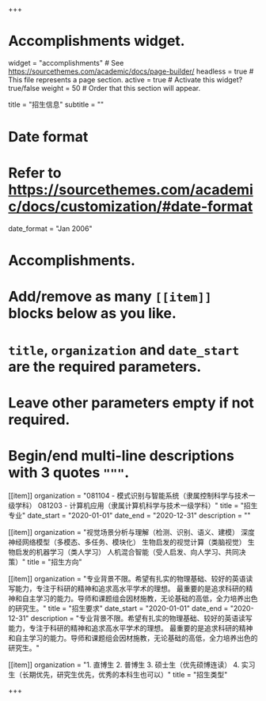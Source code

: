 
+++
# Accomplishments widget.
widget = "accomplishments"  # See https://sourcethemes.com/academic/docs/page-builder/
headless = true  # This file represents a page section.
active = true  # Activate this widget? true/false
weight = 50  # Order that this section will appear.

title = "招生信息"
subtitle = ""

# Date format
#   Refer to https://sourcethemes.com/academic/docs/customization/#date-format
date_format = "Jan 2006"

# Accomplishments.
#   Add/remove as many `[[item]]` blocks below as you like.
#   `title`, `organization` and `date_start` are the required parameters.
#   Leave other parameters empty if not required.
#   Begin/end multi-line descriptions with 3 quotes `"""`.


[[item]]
  organization = "081104 - 模式识别与智能系统（隶属控制科学与技术一级学科）
				  081203 - 计算机应用（隶属计算机科学与技术一级学科）"
  title = "招生专业"
  date_start = "2020-01-01"
  date_end = "2020-12-31"
  description = ""

[[item]]
  organization = "视觉场景分析与理解（检测、识别、语义、建模）
				  深度神经网络模型（多模态、多任务、模块化）
				  生物启发的视觉计算（类脑视觉）
				  生物启发的机器学习（类人学习）
				  人机混合智能（受人启发、向人学习、共同决策）"
  title = "招生方向"

  
[[item]]
  organization = "专业背景不限。希望有扎实的物理基础、较好的英语读写能力，专注于科研的精神和追求高水平学术的理想。
				  最重要的是追求科研的精神和自主学习的能力。导师和课题组会因材施教，无论基础的高低，全力培养出色的研究生。"
  title = "招生要求"
  date_start = "2020-01-01"
  date_end = "2020-12-31"
  description = "专业背景不限。希望有扎实的物理基础、较好的英语读写能力，专注于科研的精神和追求高水平学术的理想。
				  最重要的是追求科研的精神和自主学习的能力。导师和课题组会因材施教，无论基础的高低，全力培养出色的研究生。"

[[item]]
  organization = "1. 直博生
				  2. 普博生
				  3. 硕士生（优先硕博连读）
				  4. 实习生（长期优先，研究生优先，优秀的本科生也可以）"
  title = "招生类型"


+++
